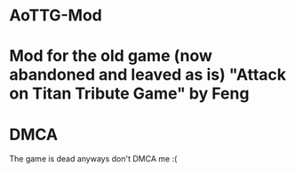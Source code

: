 # AoTTG-Mod
Mod for the old game (now abandoned and leaved as is) "Attack on Titan Tribute Game" by Feng
=======

# DMCA
The game is dead anyways don't DMCA me :(